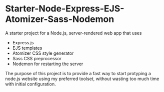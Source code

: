 # Starter-Node-Express-EJS-Atomizer-Sass-Nodemon
A starter project for a Node.js, server-rendered web app that uses
- Express.js
- EJS templates
- Atomizer CSS style generator
- Sass CSS preprocessor
- Nodemon for restarting the server

The purpose of this project is to provide a fast way to start protyping a node.js website using my preferred toolset, without wasting too much time with initial configuration.

